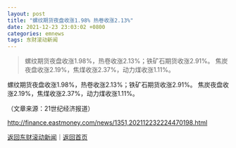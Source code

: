 ```yaml
---
layout: post
title: "螺纹期货夜盘收涨1.98% 热卷收涨2.13%"
date: 2021-12-23 23:03:02 +0800
categories: emnews
tags: 东财滚动新闻
---
```

> 螺纹期货夜盘收涨1.98%，热卷收涨2.13%；铁矿石期货收涨2.91%。 焦炭夜盘收涨2.19%，焦煤收涨2.37%，动力煤收涨1.11%。

<p>螺纹期货夜盘收涨1.98%，热卷收涨2.13%；铁矿石期货收涨2.91%。 焦炭夜盘收涨2.19%，焦煤收涨2.37%，动力煤收涨1.11%。</p><p class="em_media">（文章来源：21世纪经济报道）</p>

<http://finance.eastmoney.com/news/1351,202112232224470198.html>

[返回东财滚动新闻](//finews.withounder.com/emnews/)｜[返回首页](//finews.withounder.com/)
